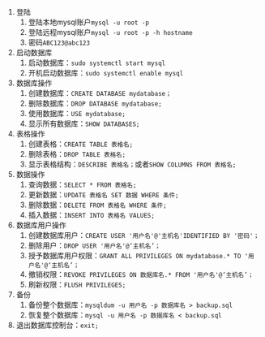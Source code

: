 1. 登陆
	1. 登陆本地mysql账户`mysql -u root -p`
	2. 登陆远程mysql账户`mysql -u root -p -h hostname`
	3. 密码`ABC123@abc123`
2. 启动数据库
	1. 启动数据库：`sudo systemctl start mysql`
	2. 开机启动数据库：`sudo systemctl enable mysql`
3. 数据库操作
	1. 创建数据库：`CREATE DATABASE mydatabase；`
	2. 删除数据库：`DROP DATABASE mydatabase;`
	3. 使用数据库：`USE mydatabase;`
	4. 显示所有数据库：`SHOW DATABASES;`
4. 表格操作
	1. 创建表格：`CREATE TABLE 表格名;`
	2. 删除表格：`DROP TABLE 表格名;`
	3. 显示表格结构：`DESCRIBE 表格名；`或者`SHOW COLUMNS FROM 表格名;`
5. 数据操作
	1. 查询数据：`SELECT * FROM 表格名;`
	2. 更新数据：`UPDATE 表格名 SET 数据 WHERE 条件;`
	3. 删除数据：`DELETE FROM 表格名 WHERE 条件;`
	4. 插入数据：`INSERT INTO 表格名 VALUES;`
6. 数据库用户操作
	1. 创建数据库用户：`CREATE USER '用户名'@'主机名'IDENTIFIED BY '密码'；`
	2. 删除用户：`DROP USER '用户名'@‘主机名’；`
	3. 授予数据库用户权限：`GRANT ALL PRIVILEGES ON mydatabase.* TO '用户名'@‘主机名’；`
	4. 撤销权限：`REVOKE PRIVILEGES ON 数据库名.* FROM '用户名'@‘主机名’； `
	5. 刷新权限：`FLUSH PRIVILEGES;`
7. 备份
	1. 备份整个数据库：`mysqldum -u 用户名 -p 数据库名 > backup.sql`
	2. 恢复整个数据库：`mysql -u 用户名 -p 数据库名 < backup.sql`
8. 退出数据库控制台：`exit;`
